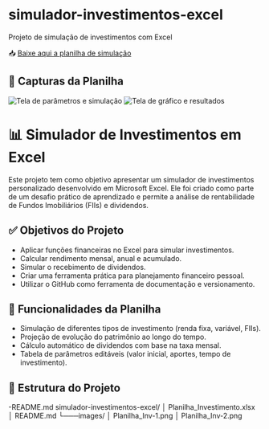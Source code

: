 # simulador-investimentos-excel
Projeto de simulação de investimentos com Excel

📥 [Baixe aqui a planilha de simulação](Planilha_Investimento.xlsx)
## 📸 Capturas da Planilha

![Tela de parâmetros e simulação](images/Planilha_Inv-1.png)
![Tela de gráfico e resultados](images/Planilha_Inv-2.png)

# 📊 Simulador de Investimentos em Excel

Este projeto tem como objetivo apresentar um simulador de investimentos personalizado desenvolvido em Microsoft Excel. Ele foi criado como parte de um desafio prático de aprendizado e permite a análise de rentabilidade de Fundos Imobiliários (FIIs) e dividendos.

## ✅ Objetivos do Projeto

- Aplicar funções financeiras no Excel para simular investimentos.
- Calcular rendimento mensal, anual e acumulado.
- Simular o recebimento de dividendos.
- Criar uma ferramenta prática para planejamento financeiro pessoal.
- Utilizar o GitHub como ferramenta de documentação e versionamento.

## 🧮 Funcionalidades da Planilha

- Simulação de diferentes tipos de investimento (renda fixa, variável, FIIs).
- Projeção de evolução do patrimônio ao longo do tempo.
- Cálculo automático de dividendos com base na taxa mensal.
- Tabela de parâmetros editáveis (valor inicial, aportes, tempo de investimento).

## 📁 Estrutura do Projeto
-README.md
simulador-investimentos-excel/
│ Planilha_Investimento.xlsx
│ README.md
└───images/
│ Planilha_Inv-1.png
│ Planilha_Inv-2.png

